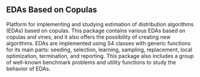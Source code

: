EDAs Based on Copulas
---------------------

Platform for implementing and studying estimation of distribution
algorithms (EDAs) based on copulas. This package contains various EDAs
based on copulas and vines, and it also offers the possibility of
creating new algorithms. EDAs are implemented using S4 classes with
generic functions for its main parts: seeding, selection, learning,
sampling, replacement, local optimization, termination, and reporting.
This package also includes a group of well-known benchmark problems
and utility functions to study the behavior of EDAs.

